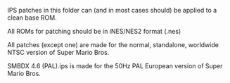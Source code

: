 IPS patches in this folder can (and in most cases should) be applied to a clean base ROM. 

All ROMs for patching should be in iNES/NES2 format (.nes)

All patches (except one) are made for the normal, standalone, worldwide NTSC version of Super Mario Bros.

SMBDX 4.6 (PAL).ips is made for the 50Hz PAL European version of Super Mario Bros.
